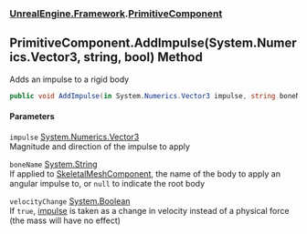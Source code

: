### [UnrealEngine.Framework](./UnrealEngine-Framework.md 'UnrealEngine.Framework').[PrimitiveComponent](./PrimitiveComponent.md 'UnrealEngine.Framework.PrimitiveComponent')
## PrimitiveComponent.AddImpulse(System.Numerics.Vector3, string, bool) Method
Adds an impulse to a rigid body  
```csharp
public void AddImpulse(in System.Numerics.Vector3 impulse, string boneName=null, bool velocityChange=false);
```
#### Parameters
<a name='UnrealEngine-Framework-PrimitiveComponent-AddImpulse(System-Numerics-Vector3_string_bool)-impulse'></a>
`impulse` [System.Numerics.Vector3](https://docs.microsoft.com/en-us/dotnet/api/System.Numerics.Vector3 'System.Numerics.Vector3')  
Magnitude and direction of the impulse to apply  
  
<a name='UnrealEngine-Framework-PrimitiveComponent-AddImpulse(System-Numerics-Vector3_string_bool)-boneName'></a>
`boneName` [System.String](https://docs.microsoft.com/en-us/dotnet/api/System.String 'System.String')  
If applied to [SkeletalMeshComponent](./SkeletalMeshComponent.md 'UnrealEngine.Framework.SkeletalMeshComponent'), the name of the body to apply an angular impulse to, or `null` to indicate the root body  
  
<a name='UnrealEngine-Framework-PrimitiveComponent-AddImpulse(System-Numerics-Vector3_string_bool)-velocityChange'></a>
`velocityChange` [System.Boolean](https://docs.microsoft.com/en-us/dotnet/api/System.Boolean 'System.Boolean')  
If `true`, [impulse](#UnrealEngine-Framework-PrimitiveComponent-AddImpulse(System-Numerics-Vector3_string_bool)-impulse 'UnrealEngine.Framework.PrimitiveComponent.AddImpulse(System.Numerics.Vector3, string, bool).impulse') is taken as a change in velocity instead of a physical force (the mass will have no effect)  
  
